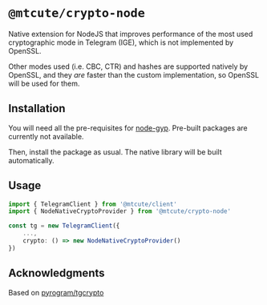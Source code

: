 # `@mtcute/crypto-node`
Native extension for NodeJS that improves performance of the most used
cryptographic mode in Telegram (IGE), which is not implemented by OpenSSL.

Other modes used (i.e. CBC, CTR) and hashes are supported natively by OpenSSL,
and they *are* faster than the custom implementation, so OpenSSL will be used for them.

## Installation
You will need all the pre-requisites for [node-gyp](https://github.com/nodejs/node-gyp#installation).
Pre-built packages are currently not available.

Then, install the package as usual. The native library will be built automatically.

## Usage

```typescript
import { TelegramClient } from '@mtcute/client'
import { NodeNativeCryptoProvider } from '@mtcute/crypto-node'

const tg = new TelegramClient({
    ...,
    crypto: () => new NodeNativeCryptoProvider()
})
```

## Acknowledgments
Based on [pyrogram/tgcrypto](https://github.com/pyrogram/tgcrypto)
